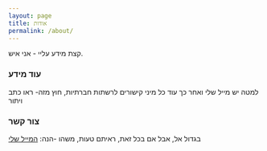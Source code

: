 ```yaml
---
layout: page
title: אודות
permalink: /about/
---
```


קצת מידע עליי - אני איש.

### עוד מידע

למטה יש מייל שלי ואחר כך עוד כל מיני קישורים לרשתות חברתיות, חוץ מזה-  ראו כתב ויתור
### צור קשר

בגדול אל, אבל אם בכל זאת, ראיתם טעות, משהו -הנה:
[המייל שלי](mailto:thejedi@null.net)
